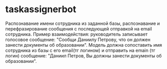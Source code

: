 # taskassignerbot
Распознавание имени сотрудника из заданной базы, распознавание и перефразирование сообщения с последующей отправкой на email сотрудника.
Пример взаимодействия: руководитель записывает голосовое сообщение: "Сообщи Даниилу Петрову, что он должен занести документы об образовании".
Модель должна сопоставить имя сотрудника из базы с его email(тг логином) и отправить на emain (тг логин) сообщение: "Даниил Петров, Вы должны занести документы об образовании".
